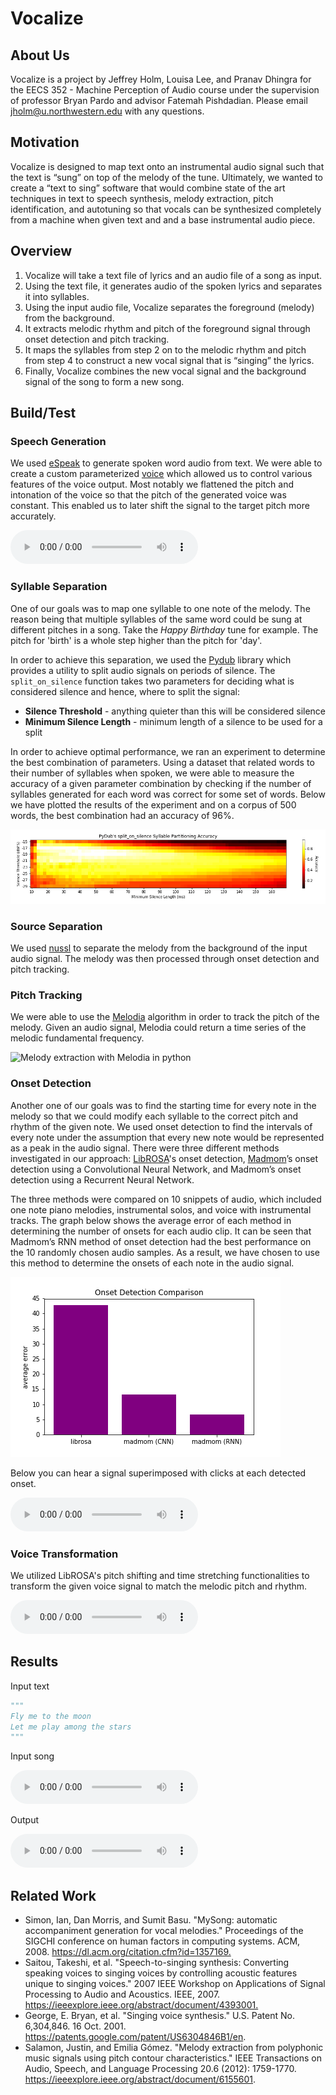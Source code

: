 # Vocalize

## About Us

Vocalize is a project by Jeffrey Holm, Louisa Lee, and Pranav Dhingra for the EECS 352 - Machine Perception of Audio course under the supervision of professor Bryan Pardo and advisor Fatemah Pishdadian. Please email jholm@u.northwestern.edu with any questions.

## Motivation

Vocalize is designed to map text onto an instrumental audio signal such that the text is “sung” on top of the melody of the tune. Ultimately, we wanted to create a “text to sing” software that would combine state of the art techniques in text to speech synthesis, melody extraction, pitch identification, and autotuning so that vocals can be synthesized completely from a machine when given text and and a base instrumental audio piece.

## Overview

1. Vocalize will take a text file of lyrics and an audio file of a song as input.
2. Using the text file, it generates audio of the spoken lyrics and separates it into syllables.
3. Using the input audio file, Vocalize separates the foreground (melody) from the background.
4. It extracts melodic rhythm and pitch of the foreground signal through onset detection and pitch tracking.
5. It maps the syllables from step 2 on to the melodic rhythm and pitch from step 4 to construct a new vocal signal that is “singing” the lyrics.
6. Finally, Vocalize combines the new vocal signal and the background signal of the song to form a new song.

## Build/Test

### Speech Generation

We used [eSpeak] to generate spoken word audio from text. We were able to create a custom parameterized [voice](espeak-data/voices/robot) which allowed us to control various features of the voice output. Most notably we flattened the pitch and intonation of the voice so that the pitch of the generated voice was constant. This enabled us to later shift the signal to the target pitch more accurately.

<audio controls="controls"><source src="audio/flymetothemoon_speech.wav" type="audio/x-wav">Your browser does not support the audio element</audio>

### Syllable Separation

One of our goals was to map one syllable to one note of the melody. The reason being that multiple syllables of the same word could be sung at different pitches in a song. Take the *Happy Birthday* tune for example. The pitch for 'birth' is a whole step higher than the pitch for 'day'.

In order to achieve this separation, we used the [Pydub] library which provides a utility to split audio signals on periods of silence. The `split_on_silence` function takes two parameters for deciding what is considered silence and hence, where to split the signal:

- **Silence Threshold** - anything quieter than this will be considered silence
- **Minimum Silence Length** - minimum length of a silence to be used for a split

In order to achieve optimal performance, we ran an experiment to determine the best combination of parameters. Using a dataset that related words to their number of syllables when spoken, we were able to measure the accuracy of a given parameter combination by checking if the number of syllables generated for each word was correct for some set of words. Below we have plotted the results of the experiment and on a corpus of 500 words, the best combination had an accuracy of 96%.

![Syllable Splitting Accuracy Heatmap](images/accuracy-heatmap.png)

### Source Separation

We used [nussl] to separate the melody from the background of the input audio signal. The melody was then processed through onset detection and pitch tracking.

### Pitch Tracking

We were able to use the [Melodia] algorithm in order to track the pitch of the melody. Given an audio signal, Melodia could return a time series of the melodic fundamental frequency.

![Melody extraction with Melodia in python](http://www.justinsalamon.com/uploads/4/3/9/4/4394963/777378_orig.png)

### Onset Detection

Another one of our goals was to find the starting time for every note in the melody so that we could modify each syllable to the correct pitch and rhythm of the given note. We used onset detection to find the intervals of every note under the assumption that every new note would be represented as a peak in the audio signal. There were three different methods investigated in our approach: [LibROSA]'s onset detection, [Madmom]’s onset detection using a Convolutional Neural Network, and Madmom’s onset detection using a Recurrent Neural Network.

The three methods were compared on 10 snippets of audio, which included one note piano melodies, instrumental solos, and voice with instrumental tracks. The graph below shows the average error of each method in determining the number of onsets for each audio clip. It can be seen that Madmom’s RNN method of onset detection had the best performance on the 10 randomly chosen audio samples. As a result, we have chosen to use this method to determine the onsets of each note in the audio signal.

![Onset Detection Evaluation](images/onset_detect_evaluation.png)

Below you can hear a signal superimposed with clicks at each detected onset.

<audio controls="controls"><source src="audio/flymetothemoon_clicks.wav" type="audio/x-wav">Your browser does not support the audio element</audio>

### Voice Transformation

We utilized LibROSA's pitch shifting and time stretching functionalities to transform the given voice signal to match the melodic pitch and rhythm.

<audio controls="controls"><source src="audio/flymetothemoon_tunedvoice.wav" type="audio/x-wav">Your browser does not support the audio element</audio>

## Results

Input text

```python
"""
Fly me to the moon
Let me play among the stars
"""
```

Input song

<audio controls="controls"><source src="audio/FlyMeToTheMoon.wav" type="audio/x-wav">Your browser does not support the audio element</audio>

Output

<audio controls="controls"><source src="audio/flymetothemoon_output.wav" type="audio/x-wav">Your browser does not support the audio element</audio>

## Related Work

- Simon, Ian, Dan Morris, and Sumit Basu. "MySong: automatic accompaniment generation for vocal melodies." Proceedings of the SIGCHI conference on human factors in computing systems. ACM, 2008.
<https://dl.acm.org/citation.cfm?id=1357169.>
- Saitou, Takeshi, et al. "Speech-to-singing synthesis: Converting speaking voices to singing voices by controlling acoustic features unique to singing voices." 2007 IEEE Workshop on Applications of Signal Processing to Audio and Acoustics. IEEE, 2007.
<https://ieeexplore.ieee.org/abstract/document/4393001.>
- George, E. Bryan, et al. "Singing voice synthesis." U.S. Patent No. 6,304,846. 16 Oct. 2001.
<https://patents.google.com/patent/US6304846B1/en>.
- Salamon, Justin, and Emilia Gómez. "Melody extraction from polyphonic music signals using pitch contour characteristics." IEEE Transactions on Audio, Speech, and Language Processing 20.6 (2012): 1759-1770.
<https://ieeexplore.ieee.org/abstract/document/6155601>.

<!-- Reference Links -->

[Pydub]: http://pydub.com/
[LibROSA]: https://librosa.github.io/
[eSpeak]: http://espeak.sourceforge.net/
[nussl]: https://interactiveaudiolab.github.io/nussl/
[Madmom]: https://madmom.readthedocs.io/en/latest/
[Melodia]: https://www.upf.edu/web/mtg/melodia
